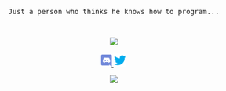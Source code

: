 <p align="center">
    <samp>
        Just a person who thinks he knows how to program...
    </samp>
</p>
<br>

<p align="center">
    <img src="https://emoji.gg/assets/emoji/2608_Rem.png" />
</p>

<p align="center">
    <a target="_blank" href="https://discord.gg/tSPrtxAXnp">
        <img alt="Discord" width="22px" src="resources/discord.png"/>
    </a>
    <a target="_blank" href="https://twitter.com/remfannboy">
        <img alt="Twitter" width="27px" src="resources/twitter.png"/>
    </a>
</p>

<p align="center">
    <img src="https://badges.frapsoft.com/os/v1/open-source.png?v=103"/>
</p>